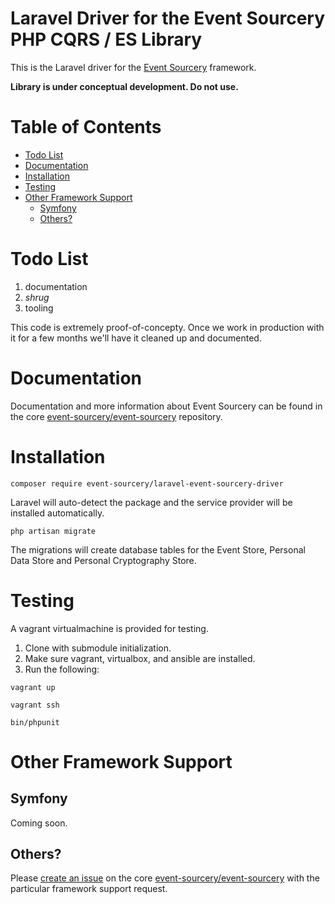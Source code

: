 # Laravel Driver for the Event Sourcery PHP CQRS / ES Library #

This is the Laravel driver for the [Event Sourcery](https://github.com/event-sourcery/event-sourcery) framework.

**Library is under conceptual development. Do not use.** 

# Table of Contents

  * [Todo List](#todo-list)
  * [Documentation](#documentation)
  * [Installation](#installation)
  * [Testing](#testing)
  * [Other Framework Support](#other-framework-support)
    * [Symfony](#symfony)
    * [Others?](#others)

# Todo List

1. documentation
2. *shrug*
3. tooling

This code is extremely proof-of-concepty. Once we work in production with it for a few months we'll have it cleaned up and documented.

# Documentation

Documentation and more information about Event Sourcery can be found in the core [event-sourcery/event-sourcery](https://github.com/event-sourcery/event-sourcery) repository.

# Installation #

`composer require event-sourcery/laravel-event-sourcery-driver`

Laravel will auto-detect the package and the service provider will be installed automatically.

`php artisan migrate`

The migrations will create database tables for the Event Store, Personal Data Store and Personal Cryptography Store.


# Testing #

A vagrant virtualmachine is provided for testing. 

1. Clone with submodule initialization.
2. Make sure vagrant, virtualbox, and ansible are installed.
3. Run the following:

`vagrant up`

`vagrant ssh`

`bin/phpunit`

# Other Framework Support #

## Symfony ##

Coming soon.

## Others? ##

Please [create an issue](https://github.com/event-sourcery/event-sourcery/issues) on the core [event-sourcery/event-sourcery](https://github.com/event-sourcery/event-sourcery) with the particular framework support request.